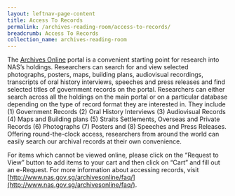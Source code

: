 ```yaml
---
layout: leftnav-page-content
title: Access To Records
permalink: /archives-reading-room/access-to-records/
breadcrumb: Access To Records
collection_name: archives-reading-room
---
```


The [Archives Online](http://www.nas.gov.sg/archivesonline/) portal is a convenient starting point for research into NAS’s holdings. Researchers can search for and view selected photographs, posters, maps, building plans, audiovisual recordings, transcripts of oral history interviews, speeches and press releases and find selected titles of government records on the portal. Researchers can either search across all the holdings on the main portal or on a particular database depending on the type of record format they are interested in. They include (1) Government Records (2) Oral History Interviews (3) Audiovisual Records (4) Maps and Building plans (5) Straits Settlements, Overseas and Private Records (6) Photographs (7) Posters and (8) Speeches and Press Releases. Offering round-the-clock access, researchers from around the world can easily search our archival records at their own convenience.

For items which cannot be viewed online, please click on the “Request to View” button to add items to your cart and then click on “Cart” and fill out an e-Request. For more information about accessing records, visit [http://www.nas.gov.sg/archivesonline/faq/](http://www.nas.gov.sg/archivesonline/faq/). 

